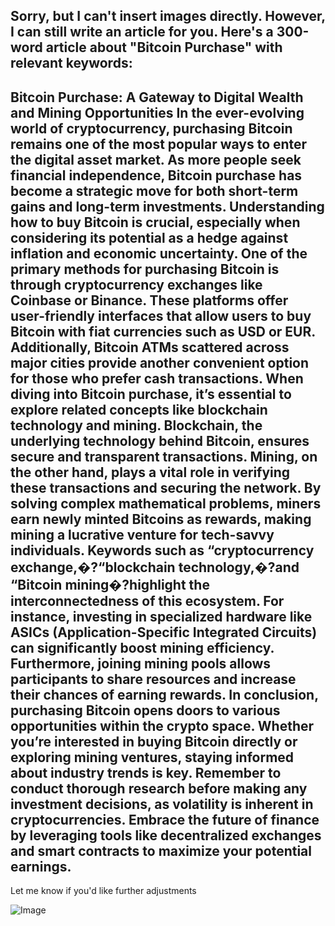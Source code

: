 Sorry, but I can't insert images directly. However, I can still write an article for you. Here's a 300-word article about "Bitcoin Purchase" with relevant keywords:
---
**Bitcoin Purchase: A Gateway to Digital Wealth and Mining Opportunities**
In the ever-evolving world of cryptocurrency, purchasing Bitcoin remains one of the most popular ways to enter the digital asset market. As more people seek financial independence, Bitcoin purchase has become a strategic move for both short-term gains and long-term investments. Understanding how to buy Bitcoin is crucial, especially when considering its potential as a hedge against inflation and economic uncertainty.
One of the primary methods for purchasing Bitcoin is through cryptocurrency exchanges like Coinbase or Binance. These platforms offer user-friendly interfaces that allow users to buy Bitcoin with fiat currencies such as USD or EUR. Additionally, Bitcoin ATMs scattered across major cities provide another convenient option for those who prefer cash transactions. 
When diving into Bitcoin purchase, it’s essential to explore related concepts like blockchain technology and mining. Blockchain, the underlying technology behind Bitcoin, ensures secure and transparent transactions. Mining, on the other hand, plays a vital role in verifying these transactions and securing the network. By solving complex mathematical problems, miners earn newly minted Bitcoins as rewards, making mining a lucrative venture for tech-savvy individuals.
Keywords such as “cryptocurrency exchange,�?“blockchain technology,�?and “Bitcoin mining�?highlight the interconnectedness of this ecosystem. For instance, investing in specialized hardware like ASICs (Application-Specific Integrated Circuits) can significantly boost mining efficiency. Furthermore, joining mining pools allows participants to share resources and increase their chances of earning rewards.
In conclusion, purchasing Bitcoin opens doors to various opportunities within the crypto space. Whether you’re interested in buying Bitcoin directly or exploring mining ventures, staying informed about industry trends is key. Remember to conduct thorough research before making any investment decisions, as volatility is inherent in cryptocurrencies. Embrace the future of finance by leveraging tools like decentralized exchanges and smart contracts to maximize your potential earnings.
--- 
Let me know if you'd like further adjustments


![Image](https://github.com/user-attachments/assets/d7419ec9-dc67-403f-bf28-8faea5f1f74f)